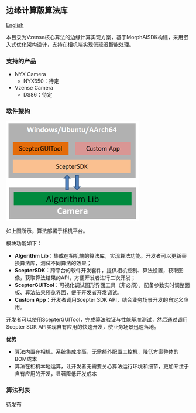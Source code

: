 ## 边缘计算版算法库

[English](README.md)

本目录为Vzense核心算法的边缘计算实现方案，基于MorphAISDK构建，采用嵌入式优化架构设计，支持在相机端实现低延迟智能处理。

### 支持的产品

- NYX Camera
  - NYX650：待定
- Vzense Camera
  - DS86：待定

### **软件架构**

<img src="assets/architecture.png" alt="architecture" style="zoom:80%;" />

如上图所示，算法部署于相机平台。

模块功能如下：

- **Algorithm Lib**：集成在相机端的算法库，实现算法功能。开发者可以更新替换算法库，测试不同算法的效果；
- **ScepterSDK**：跨平台的软件开发套件，提供相机控制、算法设置，获取图像，获取算法结果的API，方便开发者进行二次开发；
- **ScepterGUITool**：可视化调试图形界面工具（非必须），配备参数实时调整面板、算法结果预览界面，便于开发者开发调试。
- **Custom App**：开发者调用Scepter SDK API，结合业务场景开发的自定义应用。

开发者可以使用ScepterGUITool，完成算法验证与性能基准测试，然后通过调用Scepter SDK API实现自有应用的快速开发，使业务场景迅速落地。

**优势**

- 算法内置在相机，系统集成度高，无需额外配置工控机，降低方案整体的BOM成本
- 算法在相机本地运算，让开发者无需要关心算法运行环境和细节，更加专注于自有应用的开发，显著降低开发成本

### 算法列表

待发布

